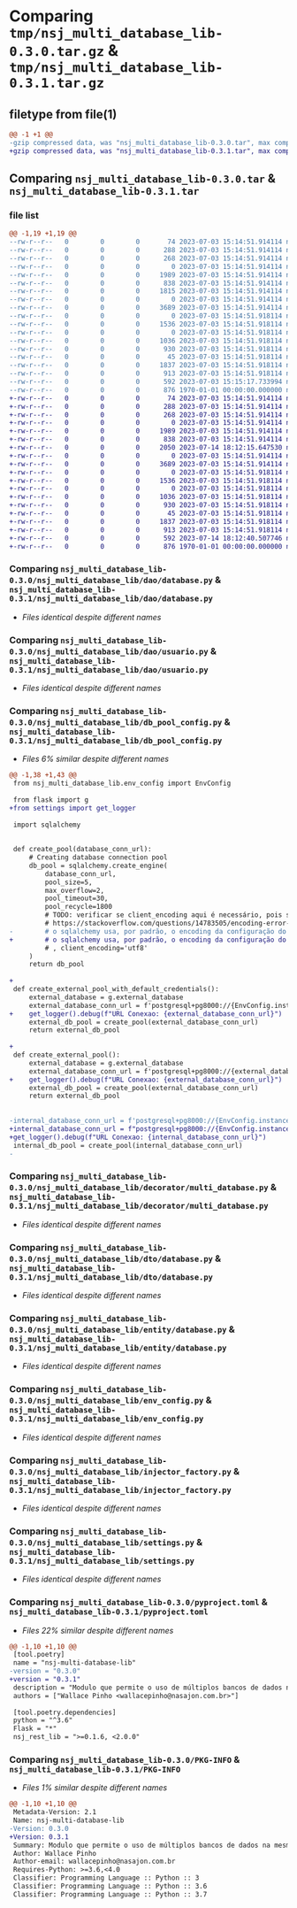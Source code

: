 # Comparing `tmp/nsj_multi_database_lib-0.3.0.tar.gz` & `tmp/nsj_multi_database_lib-0.3.1.tar.gz`

## filetype from file(1)

```diff
@@ -1 +1 @@
-gzip compressed data, was "nsj_multi_database_lib-0.3.0.tar", max compression
+gzip compressed data, was "nsj_multi_database_lib-0.3.1.tar", max compression
```

## Comparing `nsj_multi_database_lib-0.3.0.tar` & `nsj_multi_database_lib-0.3.1.tar`

### file list

```diff
@@ -1,19 +1,19 @@
--rw-r--r--   0        0        0       74 2023-07-03 15:14:51.914114 nsj_multi_database_lib-0.3.0/nsj_multi_database_lib/__init__.py
--rw-r--r--   0        0        0      288 2023-07-03 15:14:51.914114 nsj_multi_database_lib-0.3.0/nsj_multi_database_lib/crypt_key_sample.py
--rw-r--r--   0        0        0      268 2023-07-03 15:14:51.914114 nsj_multi_database_lib-0.3.0/nsj_multi_database_lib/crypt_util.py
--rw-r--r--   0        0        0        0 2023-07-03 15:14:51.914114 nsj_multi_database_lib-0.3.0/nsj_multi_database_lib/dao/__init__.py
--rw-r--r--   0        0        0     1989 2023-07-03 15:14:51.914114 nsj_multi_database_lib-0.3.0/nsj_multi_database_lib/dao/database.py
--rw-r--r--   0        0        0      838 2023-07-03 15:14:51.914114 nsj_multi_database_lib-0.3.0/nsj_multi_database_lib/dao/usuario.py
--rw-r--r--   0        0        0     1815 2023-07-03 15:14:51.914114 nsj_multi_database_lib-0.3.0/nsj_multi_database_lib/db_pool_config.py
--rw-r--r--   0        0        0        0 2023-07-03 15:14:51.914114 nsj_multi_database_lib-0.3.0/nsj_multi_database_lib/decorator/__init__.py
--rw-r--r--   0        0        0     3689 2023-07-03 15:14:51.914114 nsj_multi_database_lib-0.3.0/nsj_multi_database_lib/decorator/multi_database.py
--rw-r--r--   0        0        0        0 2023-07-03 15:14:51.918114 nsj_multi_database_lib-0.3.0/nsj_multi_database_lib/dto/__init__.py
--rw-r--r--   0        0        0     1536 2023-07-03 15:14:51.918114 nsj_multi_database_lib-0.3.0/nsj_multi_database_lib/dto/database.py
--rw-r--r--   0        0        0        0 2023-07-03 15:14:51.918114 nsj_multi_database_lib-0.3.0/nsj_multi_database_lib/entity/__init__.py
--rw-r--r--   0        0        0     1036 2023-07-03 15:14:51.918114 nsj_multi_database_lib-0.3.0/nsj_multi_database_lib/entity/database.py
--rw-r--r--   0        0        0      930 2023-07-03 15:14:51.918114 nsj_multi_database_lib-0.3.0/nsj_multi_database_lib/env_config.py
--rw-r--r--   0        0        0       45 2023-07-03 15:14:51.918114 nsj_multi_database_lib-0.3.0/nsj_multi_database_lib/exception.py
--rw-r--r--   0        0        0     1837 2023-07-03 15:14:51.918114 nsj_multi_database_lib-0.3.0/nsj_multi_database_lib/injector_factory.py
--rw-r--r--   0        0        0      913 2023-07-03 15:14:51.918114 nsj_multi_database_lib-0.3.0/nsj_multi_database_lib/settings.py
--rw-r--r--   0        0        0      592 2023-07-03 15:15:17.733994 nsj_multi_database_lib-0.3.0/pyproject.toml
--rw-r--r--   0        0        0      876 1970-01-01 00:00:00.000000 nsj_multi_database_lib-0.3.0/PKG-INFO
+-rw-r--r--   0        0        0       74 2023-07-03 15:14:51.914114 nsj_multi_database_lib-0.3.1/nsj_multi_database_lib/__init__.py
+-rw-r--r--   0        0        0      288 2023-07-03 15:14:51.914114 nsj_multi_database_lib-0.3.1/nsj_multi_database_lib/crypt_key_sample.py
+-rw-r--r--   0        0        0      268 2023-07-03 15:14:51.914114 nsj_multi_database_lib-0.3.1/nsj_multi_database_lib/crypt_util.py
+-rw-r--r--   0        0        0        0 2023-07-03 15:14:51.914114 nsj_multi_database_lib-0.3.1/nsj_multi_database_lib/dao/__init__.py
+-rw-r--r--   0        0        0     1989 2023-07-03 15:14:51.914114 nsj_multi_database_lib-0.3.1/nsj_multi_database_lib/dao/database.py
+-rw-r--r--   0        0        0      838 2023-07-03 15:14:51.914114 nsj_multi_database_lib-0.3.1/nsj_multi_database_lib/dao/usuario.py
+-rw-r--r--   0        0        0     2050 2023-07-14 18:12:15.647530 nsj_multi_database_lib-0.3.1/nsj_multi_database_lib/db_pool_config.py
+-rw-r--r--   0        0        0        0 2023-07-03 15:14:51.914114 nsj_multi_database_lib-0.3.1/nsj_multi_database_lib/decorator/__init__.py
+-rw-r--r--   0        0        0     3689 2023-07-03 15:14:51.914114 nsj_multi_database_lib-0.3.1/nsj_multi_database_lib/decorator/multi_database.py
+-rw-r--r--   0        0        0        0 2023-07-03 15:14:51.918114 nsj_multi_database_lib-0.3.1/nsj_multi_database_lib/dto/__init__.py
+-rw-r--r--   0        0        0     1536 2023-07-03 15:14:51.918114 nsj_multi_database_lib-0.3.1/nsj_multi_database_lib/dto/database.py
+-rw-r--r--   0        0        0        0 2023-07-03 15:14:51.918114 nsj_multi_database_lib-0.3.1/nsj_multi_database_lib/entity/__init__.py
+-rw-r--r--   0        0        0     1036 2023-07-03 15:14:51.918114 nsj_multi_database_lib-0.3.1/nsj_multi_database_lib/entity/database.py
+-rw-r--r--   0        0        0      930 2023-07-03 15:14:51.918114 nsj_multi_database_lib-0.3.1/nsj_multi_database_lib/env_config.py
+-rw-r--r--   0        0        0       45 2023-07-03 15:14:51.918114 nsj_multi_database_lib-0.3.1/nsj_multi_database_lib/exception.py
+-rw-r--r--   0        0        0     1837 2023-07-03 15:14:51.918114 nsj_multi_database_lib-0.3.1/nsj_multi_database_lib/injector_factory.py
+-rw-r--r--   0        0        0      913 2023-07-03 15:14:51.918114 nsj_multi_database_lib-0.3.1/nsj_multi_database_lib/settings.py
+-rw-r--r--   0        0        0      592 2023-07-14 18:12:40.507746 nsj_multi_database_lib-0.3.1/pyproject.toml
+-rw-r--r--   0        0        0      876 1970-01-01 00:00:00.000000 nsj_multi_database_lib-0.3.1/PKG-INFO
```

### Comparing `nsj_multi_database_lib-0.3.0/nsj_multi_database_lib/dao/database.py` & `nsj_multi_database_lib-0.3.1/nsj_multi_database_lib/dao/database.py`

 * *Files identical despite different names*

### Comparing `nsj_multi_database_lib-0.3.0/nsj_multi_database_lib/dao/usuario.py` & `nsj_multi_database_lib-0.3.1/nsj_multi_database_lib/dao/usuario.py`

 * *Files identical despite different names*

### Comparing `nsj_multi_database_lib-0.3.0/nsj_multi_database_lib/db_pool_config.py` & `nsj_multi_database_lib-0.3.1/nsj_multi_database_lib/db_pool_config.py`

 * *Files 6% similar despite different names*

```diff
@@ -1,38 +1,43 @@
 from nsj_multi_database_lib.env_config import EnvConfig
 
 from flask import g
+from settings import get_logger
 
 import sqlalchemy
 
 
 def create_pool(database_conn_url):
     # Creating database connection pool
     db_pool = sqlalchemy.create_engine(
         database_conn_url,
         pool_size=5,
         max_overflow=2,
         pool_timeout=30,
         pool_recycle=1800
         # TODO: verificar se client_encoding aqui é necessário, pois segundo este link:
         # https://stackoverflow.com/questions/14783505/encoding-error-with-sqlalchemy-and-postgresql
-        # o sqlalchemy usa, por padrão, o encoding da configuração do banco de dados 
+        # o sqlalchemy usa, por padrão, o encoding da configuração do banco de dados
         # , client_encoding='utf8'
     )
     return db_pool
 
+
 def create_external_pool_with_default_credentials():
     external_database = g.external_database
     external_database_conn_url = f'postgresql+pg8000://{EnvConfig.instance().default_external_database_user}:{EnvConfig.instance().default_external_database_password}@{external_database["host"]}:{external_database["port"]}/{external_database["name"]}'
+    get_logger().debug(f"URL Conexao: {external_database_conn_url}")
     external_db_pool = create_pool(external_database_conn_url)
     return external_db_pool
 
+
 def create_external_pool():
     external_database = g.external_database
     external_database_conn_url = f'postgresql+pg8000://{external_database["user"]}:{external_database["password"]}@{external_database["host"]}:{external_database["port"]}/{external_database["name"]}'
+    get_logger().debug(f"URL Conexao: {external_database_conn_url}")
     external_db_pool = create_pool(external_database_conn_url)
     return external_db_pool
 
 
-internal_database_conn_url = f'postgresql+pg8000://{EnvConfig.instance().multi_database_user}:{EnvConfig.instance().multi_database_password}@{EnvConfig.instance().multi_database_host}:{EnvConfig.instance().multi_database_port}/{EnvConfig.instance().multi_database_name}'
+internal_database_conn_url = f"postgresql+pg8000://{EnvConfig.instance().multi_database_user}:{EnvConfig.instance().multi_database_password}@{EnvConfig.instance().multi_database_host}:{EnvConfig.instance().multi_database_port}/{EnvConfig.instance().multi_database_name}"
+get_logger().debug(f"URL Conexao: {internal_database_conn_url}")
 internal_db_pool = create_pool(internal_database_conn_url)
-
```

### Comparing `nsj_multi_database_lib-0.3.0/nsj_multi_database_lib/decorator/multi_database.py` & `nsj_multi_database_lib-0.3.1/nsj_multi_database_lib/decorator/multi_database.py`

 * *Files identical despite different names*

### Comparing `nsj_multi_database_lib-0.3.0/nsj_multi_database_lib/dto/database.py` & `nsj_multi_database_lib-0.3.1/nsj_multi_database_lib/dto/database.py`

 * *Files identical despite different names*

### Comparing `nsj_multi_database_lib-0.3.0/nsj_multi_database_lib/entity/database.py` & `nsj_multi_database_lib-0.3.1/nsj_multi_database_lib/entity/database.py`

 * *Files identical despite different names*

### Comparing `nsj_multi_database_lib-0.3.0/nsj_multi_database_lib/env_config.py` & `nsj_multi_database_lib-0.3.1/nsj_multi_database_lib/env_config.py`

 * *Files identical despite different names*

### Comparing `nsj_multi_database_lib-0.3.0/nsj_multi_database_lib/injector_factory.py` & `nsj_multi_database_lib-0.3.1/nsj_multi_database_lib/injector_factory.py`

 * *Files identical despite different names*

### Comparing `nsj_multi_database_lib-0.3.0/nsj_multi_database_lib/settings.py` & `nsj_multi_database_lib-0.3.1/nsj_multi_database_lib/settings.py`

 * *Files identical despite different names*

### Comparing `nsj_multi_database_lib-0.3.0/pyproject.toml` & `nsj_multi_database_lib-0.3.1/pyproject.toml`

 * *Files 22% similar despite different names*

```diff
@@ -1,10 +1,10 @@
 [tool.poetry]
 name = "nsj-multi-database-lib"
-version = "0.3.0"
+version = "0.3.1"
 description = "Modulo que permite o uso de múltiplos bancos de dados na mesma aplicação."
 authors = ["Wallace Pinho <wallacepinho@nasajon.com.br>"]
 
 [tool.poetry.dependencies]
 python = "^3.6"
 Flask = "*"
 nsj_rest_lib = ">=0.1.6, <2.0.0"
```

### Comparing `nsj_multi_database_lib-0.3.0/PKG-INFO` & `nsj_multi_database_lib-0.3.1/PKG-INFO`

 * *Files 1% similar despite different names*

```diff
@@ -1,10 +1,10 @@
 Metadata-Version: 2.1
 Name: nsj-multi-database-lib
-Version: 0.3.0
+Version: 0.3.1
 Summary: Modulo que permite o uso de múltiplos bancos de dados na mesma aplicação.
 Author: Wallace Pinho
 Author-email: wallacepinho@nasajon.com.br
 Requires-Python: >=3.6,<4.0
 Classifier: Programming Language :: Python :: 3
 Classifier: Programming Language :: Python :: 3.6
 Classifier: Programming Language :: Python :: 3.7
```

